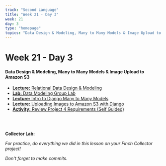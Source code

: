 ```yaml
---
track: "Second Language"
title: "Week 21 - Day 3"
week: 21
day: 3
type: "homepage"
topics: "Data Design & Modeling, Many to Many Models & Image Upload to Amazon S3"
---
```



# Week 21 - Day 3

#### Data Design & Modeling, Many to Many Models & Image Upload to Amazon S3
- [**Lecture:** Relational Data Design & Modeling](/second-language/week-21/day-3/lecture-materials/relational-data-design-and-modeling/)
- [**Lab:** Data Modeling Group Lab](/second-language/week-21/day-3/labs/data-modeling-lab)
- [**Lecture:** Intro to Django Many to Many Models](/second-language/week-21/day-3/lecture-materials/intro-to-django-many-to-many-models)
- [**Lecture:** Uploading Images to Amazon S3 with Django](/second-language/week-21/day-3/lecture-materials/uploading-images-to-amazon-s3/)
- [**Activity:** Review Project 4 Requirements (Self Guided)](/unit-projects/unit-four-project-requirements)

<br>
<br>

**Collector Lab:**

_For practice, do everything we did in this lesson on your Finch Collector project!_

_Don't forget to make commits._



